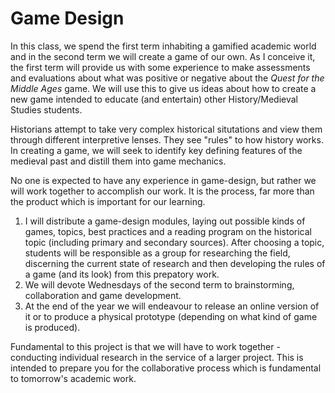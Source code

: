 # Game Design

In this class, we spend the first term inhabiting a gamified academic world and in the second term we will create a game of our own. As I conceive it, the first term will provide us with some experience to make assessments and evaluations about what was positive or negative about the _Quest for the Middle Ages_ game. We will use this to give us ideas about how to create a new game intended to educate (and entertain) other History/Medieval Studies students.&#x20;

Historians attempt to take very complex historical situtations and view them through different interpretive lenses. They see "rules" to how history works. In creating a game, we will seek to identify key defining features of the medieval past and distill them into game mechanics.&#x20;

No one is expected to have any experience in game-design, but rather we will work together to accomplish our work. It is the process, far more than the product which is important for our learning.

1. I will distribute a game-design modules, laying out possible kinds of games, topics, best practices and a reading program on the historical topic (including primary and secondary sources). After choosing a topic, students will be responsible as a group for researching the field, discerning the current state of research and then developing the rules of a game (and its look) from this prepatory work.&#x20;
2. We will devote Wednesdays of the second term to brainstorming, collaboration and game development.
3. At the end of the year we will endeavour to release an online version of it or to produce a physical prototype (depending on what kind of game is produced).&#x20;

Fundamental to this project is that we will have to work together - conducting individual research in the service of a larger project. This is intended to prepare you for the collaborative process which is fundamental to tomorrow's academic work.&#x20;
